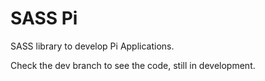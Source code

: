 # SASS Pi

SASS library to develop Pi Applications.

Check the dev branch to see the code, still in development.
